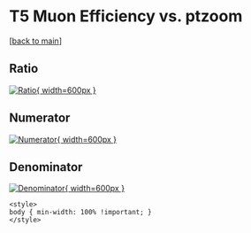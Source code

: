 # T5 Muon Efficiency vs. ptzoom

[[back to main](./)]



## Ratio

[![Ratio](../mtv/var/T5_13_eff_ptzoom.png){ width=600px }](../mtv/var/T5_13_eff_ptzoom.pdf)

## Numerator

[![Numerator](../mtv/num/T5_13_eff_ptzoom_num.png){ width=600px }](../mtv/num/T5_13_eff_ptzoom_num.pdf)

## Denominator

[![Denominator](../mtv/den/T5_13_eff_ptzoom_den.png){ width=600px }](../mtv/den/T5_13_eff_ptzoom_den.pdf)


``` {=html}
<style>
body { min-width: 100% !important; }
</style>
```
